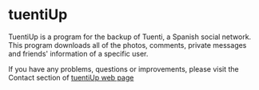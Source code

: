 tuentiUp
========

TuentiUp is a program for the backup of Tuenti, a Spanish social network. This program downloads all of the photos, comments, private messages and friends' information of a specific user.

If you have any problems, questions or improvements, please visit the Contact section of [tuentiUp web page](http://bmenendez.github.io/tuentiUp)
